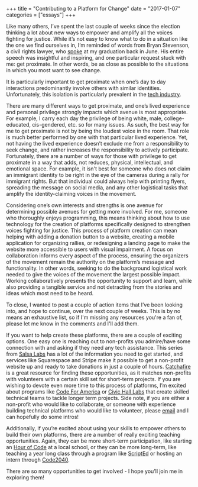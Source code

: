 +++
title = "Contributing to a Platform for Change"
date = "2017-01-07"
categories = ["essays"]
+++

Like many others, I’ve spent the last couple of weeks since the election
thinking a lot about new ways to empower and amplify all the voices fighting for
justice. While it’s not easy to know what to do in a situation like the one we
find ourselves in, I’m reminded of words from Bryan Stevenson, a civil rights
lawyer, who [spoke](https://www.youtube.com/watch?v=NmrVDXVQHaM) at my graduation back in June.
His entire speech was insightful and inspiring, and one particular request
stuck with me: get proximate. In other
words, be as close as possible to the situations in which you most want to see
change.

It is particularly important to get proximate when one’s day to day interactions
predominantly involve others with similar identities. Unfortunately, this
isolation is particularly prevalent in the [tech industry](http://www.forbes.com/sites/bonniemarcus/2015/08/12/the-lack-of-diversity-in-tech-is-a-cultural-issue/#4e458bd03577).

There are many different ways to get proximate, and one’s lived experience and
personal privilege strongly impacts which avenue is most appropriate. For
example, I carry each day the privilege of being white, male, college-educated,
cis-gendered, etc. so for many issues. As such, the best way
for me to get proximate is not by being the
loudest voice in the room. That role is much
better performed by one with that particular lived experience. Yet, not having
the lived experience doesn’t exclude me from a responsibility to seek change,
and rather increases the responsibility to actively participate. Fortunately,
there are a number of ways for those with privilege to get proximate in a way
that adds, not reduces, physical, intellectual, and emotional space. For
example, it isn't best for someone who does not claim an immigrant identity to
be right in the eye of the cameras during a rally for immigrant rights.
But that individual could always help with
printing flyers, spreading the message on social media, and any other logistical
tasks that amplify the identity-claiming voices in the movement.

Considering one’s own interests and strengths is one avenue for determining
possible avenues for getting more involved. For me, someone who thoroughly
enjoys programming, this means thinking about how to use technology for the
creation of platforms specifically designed to strengthen voices fighting for
justice. This process of platform creation can mean helping with
adding a donation button to a website,
creating a mobile application for organizing rallies, or redesigning a landing
page to make the website more accessible to users with visual impairment. A
focus on collaboration informs every aspect of the process, ensuring the
organizers of the movement remain the authority on the platform’s message and
functionality. In other words, seeking to do the background logistical work
needed to give the voices of the movement the largest possible impact. Working
collaboratively presents the opportunity to support and learn, while also
providing a tangible service and not detracting from the stories and ideas which
most need to be heard.

To close, I wanted to post a couple of action items that I’ve been looking into,
and hope to continue, over the next couple of weeks. This is by no means an
exhaustive list, so if I'm missing any resources you're a fan of, please let me
know in the comments and I'll add them.

If you want to help create these platforms, there are a couple of exciting
options. One easy one is reaching out to non-profits you admire/have some
connection with and asking if they need any tech assistance. This series from
[Salsa Labs](https://www.salsalabs.com/get-know-us/blog/how-to-build-a-website-for-charitable-organizations-salsa-part-1)
has a lot of the information you need to get started, and services
like Squarespace and Stripe make it possible to get a non-profit website
up and ready to take donations in just a couple of hours.
[Catchafire](https://www.catchafire.org/) is a great resource for finding
these opportunities, as it matches non-profits with volunteers
with a certain skill set for short-term projects. If
you are wishing to devote even more time to this process of platforms,
I’m excited about programs like [Code For America](https://www.codeforamerica.org/)
or [Civic Hall Labs](http://www.civichalllabs.org/) that create skilled technical teams
to tackle longer term projects. Side note, if you are either a non-profit
who would like to collaborate, or someone with experience building
technical platforms who would like to volunteer, please [email](mailto:mattjmcnaughton@gmail.com)
and I can hopefully do some intros!

Additionally, if you’re excited about using your skills to empower others to
build their own platforms, there are a number of really exciting teaching
opportunities. Again, they can be more short-term participation, like starting
an [Hour of Code](https://code.org/educate) at a local school, or
they can be more long-term, like teaching a year long class through a program
like [ScriptEd](https://scripted.org/) or hosting an intern through
[Code2040](https://www.code2040.org/).

There are so many opportunities to get involved - I hope you’ll join me in
exploring them!
